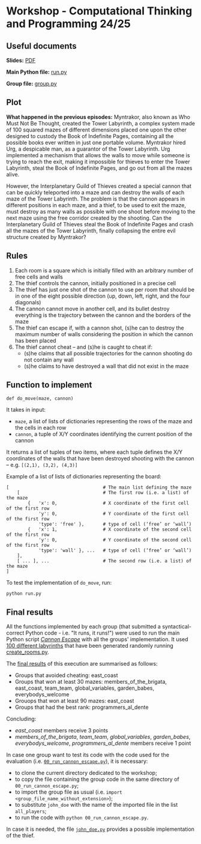 # Workshop - Computational Thinking and Programming 24/25

## Useful documents

**Slides:** [PDF](https://comp-think.github.io/2024-2025/workshop/workshop2425-slides.pdf)

**Main Python file:** [run.py](https://comp-think.github.io/2024-2025/workshop/run.py)

**Group file:** [group.py](https://comp-think.github.io/2024-2025/workshop/group.py)

## Plot

**What happened in the previous episodes:** Myntrakor, also known as Who Must Not Be Thought, created the Tower Labyrinth, a complex system made of 100 squared mazes of different dimensions placed one upon the other designed to custody the Book of Indefinite Pages, containing all the possible books ever written in just one portable volume. Myntrakor hired Urg, a despicable man, as a guarantor of the Tower Labyrinth. Urg implemented a mechanism that allows the walls to move while someone is trying to reach the exit, making it impossible for thieves to enter the Tower Labyrinth, steal the Book of Indefinite Pages, and go out from all the mazes alive.

However, the Interplanetary Guild of Thieves created a special cannon that can be quickly teleported into a maze and can destroy the walls of each maze of the Tower Labyrinth. The problem is that the cannon appears in different positions in each maze, and a thief, to be used to exit the maze, must destroy as many walls as possible with one shoot before moving to the next maze using the free corridor created by the shooting. Can the Interplanetary Guild of Thieves steal the Book of Indefinite Pages and crash all the mazes of the Tower Labyrinth, finally collapsing the entire evil structure created by Myntrakor?

## Rules

1. Each room is a square which is initially filled with an arbitrary number of free cells and walls
1. The thief controls the cannon, initially positioned in a precise cell
1. The thief has just one shot of the cannon to use per room that should be in one of the eight possible direction (up, down, left, right, and the four diagonals)
1. The cannon cannot move in another cell, and its bullet destroy everything is the trajectory between the cannon and the borders of the maze
1. The thief can escape if, with a cannon shot, (s)he can to destroy the maximum number of walls considering the position in which the cannon has been placed
1. The thief cannot cheat – and (s)he is caught to cheat if: 
   * (s)he claims that all possible trajectories for the cannon shooting do not contain any wall
   * (s)he claims to have destroyed a wall that did not exist in the maze

## Function to implement
```
def do_move(maze, cannon)
```

It takes in input:
* `maze`, a list of lists of dictionaries representing the rows of the maze and the cells in each row
* `cannon`, a tuple of X/Y coordinates identifying the current position of the cannon

It returns a list of tuples of two items, where each tuple defines the X/Y coordinates of the walls that have been destroyed shooting with the cannon – e.g. `[(2,1), (3,2), (4,3)]`

Example of a list of lists of dictionaries representing the board:
```
[									# The main list defining the maze
	[								# The first row (i.e. a list) of the maze 
		{	'x': 0,					# X coordinate of the first cell of the first row 
			'y': 0,					# Y coordinate of the first cell of the first row
			'type': 'free' },		# type of cell (‘free’ or ‘wall’) 
		{	'x': 1,					# X coordinate of the second cell of the first row 
			'y': 0,					# Y coordinate of the second cell of the first row
			'type': 'wall' }, ...	# type of cell (‘free’ or ‘wall’) 
	], 
	[ ... ], ...					# The second row (i.e. a list) of the maze 
]
```

To test the implementation of `do_move`, run:

```
python run.py
```

## Final results
All the functions implemented by each group (that submitted a syntactical-correct Python code - i.e. "It runs, it runs!") were used to run the main Python script [*Cannon Escape*](https://comp-think.github.io/2024-2025/workshop/00_run_cannon_escape.py) with all the groups' implementation. It used [100 different labyrinths](https://github.com/comp-think/2024-2025/tree/main/docs/workshop/rooms) that have been generated randomly running [create_rooms.py](https://comp-think.github.io/2024-2025/workshop/support/create_rooms.py).

The [final results](https://comp-think.github.io/2024-2025/workshop/00_results.txt) of this execution are summarised as follows:

* Groups that avoided cheating: east_coast
* Groups that won at least 30 mazes: members_of_the_brigata, east_coast, team_team, global_variables, garden_babes, everybodys_welcome
* Grouops that won at least 90 mazes: east_coast
* Groups that had the best rank: programmers_al_dente

Concluding:
* *east_coast* members receive 3 points
* *members_of_the_brigata*, *team_team*, *global_variables*, *garden_babes*, *everybodys_welcome*, *programmers_al_dente* members receive 1 point

In case one group want to test its code with the code used for the evaluation (i.e. [`00_run_cannon_escape.py`](https://comp-think.github.io/2024-2025/workshop/00_run_cannon_escape.py)), it is necessary:

* to clone the current directory dedicated to the workshop;
* to copy the file containing the group code in the same directory of `00_run_cannon_escape.py`;
* to import the group file as usual (i.e. `import <group_file_name_without_extension>`);
* to substitute `john_doe` with the name of the imported file in the list `all_players`;
* to run the code with `python 00_run_cannon_escape.py`.

In case it is needed, the file [`john_doe.py`](https://comp-think.github.io/2024-2025/workshop/john_doe.py) provides a possible implementation of the thief.